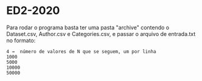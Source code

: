 # ED2-2020

Para rodar o programa basta ter uma pasta "archive" contendo o Dataset.csv, Author.csv e Categories.csv, e passar o arquivo de entrada.txt no formato:

``` 
4 →  número de valores de N que se seguem, um por linha
1000
5000
10000
50000
```

